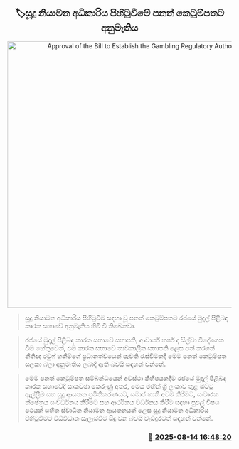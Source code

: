<p align='center'><b><h2 align='center' title='Approval of the Bill to Establish the Gambling Regulatory Authority'>🏷සූදු නියාමන අධිකාරිය පිහිටුවීමේ පනත් කෙටුම්පතට අනුමැතිය</h2></b></p>
<p align='center'><img src='https://helakuru.sgp1.cdn.digitaloceanspaces.com/esana/images/lib/casino-archived.jpg' width='600' alt='Approval of the Bill to Establish the Gambling Regulatory Authority'></p>

> සූදු නියාමන අධිකාරිය පිහිටුවීම සඳහා වූ පනත් කෙටුම්පතට රජයේ මුදල් පිළිබඳ කාරක සභාවේ අනුමැතිය හිමි වී තිබෙනවා.

> රජයේ මුදල් පිළිබඳ කාරක සභාවේ සභාපති, ආචාර්ය හර්ෂ ද සිල්වා විදේශගත වීම හේතුවෙන්, එම කාරක සභාවේ තාවකාලික සභාපති ලෙස පත් කරගත් නීතිඥ රවුෆ් හකීම්ගේ ප්‍රධානත්වයෙන් පැවති රැස්වීමකදී මෙම පනත් කෙටුම්පත සලකා බලා අනුමැතිය ලබාදී ඇති බවයි සඳහන් වන්නේ.

> මෙම පනත් කෙටුම්පත සම්බන්ධයෙන් අවස්ථා කිහිපයකදීම රජයේ මුදල් පිළිබඳ කාරක සභාවේදී සාකච්ඡා කෙරුණු අතර, මෙය මඟින් ශ්‍රී ලංකාව තුළ ඔට්ටු ඇල්ලීම සහ සූදු ආයතන ප්‍රමිතිකරණයට, සමාජ හානි අවම කිරීමට, සංචාරක ක්ෂේත්‍රය සංවර්ධනය කිරීමට සහ ආර්ථිකය වර්ධනය කිරීම සඳහා පුළුල් විෂය පථයක් සහිත ස්වාධීන නියාමන ආයතනයක් ලෙස සූදු නියාමන අධිකාරිය පිහිටුවීමට විධිවිධාන සැලැස්වීම සිදු වන බවයි වැඩිදුරටත් සඳහන් වන්නේ.



<h3 align='right'><a href='https://www.helakuru.lk/esana/p/112709/'>📅 2025-08-14 16:48:20</a></h3>
